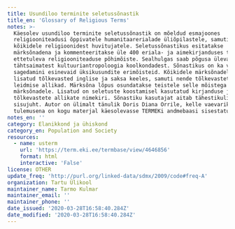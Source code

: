 ```yaml
---
title: Usundiloo terminite seletussõnastik
title_en: 'Glossary of Religious Terms'
notes: >-
  Käesolev usundiloo terminite seletussõnastik on mõeldud esmajoones
  religiooniteadusi õppivatele humanitaarerialade üliõpilastele, samuti
  kõikidele religioonidest huvitujatele. Seletussõnastikus esitatakse
  märksõnadena ja kommenteeritakse üle 400 eriala- ja aimekirjanduses tihti
  ettetuleva religiooniteaduse põhimõiste. Sealhulgas saab põgusa ülevaate
  tähtsaimatest kultuuriantropoloogia koolkondadest. Sõnastikus on ka valik
  sagedamini esinevaid üksikusundite erimõisteid. Kõikidele märksõnadele on
  lisatud tõlkevasted inglise ja saksa keeles, samuti nende tõlkevastete
  leidmise allikad. Märksõna lõpus osundatakse teistele selle mõistega seotud
  märksõnadele. Lisatud on seletuste koostamisel kasutatud kirjanduse ja
  tõlkevastete allikate nimekiri. Sõnastiku kasutajat aitab tähestikuline
  sisujuht. Autor on ülimalt tänulik Doris Diana Orrile, kelle vaevarikka töö
  tulemusena on kogu materjal käesolevasse TERMEKi andmebaasi sisestatud.
notes_en: ''
category: Elanikkond ja ühiskond
category_en: Population and Society
resources:
  - name: usterm
    url: 'https://term.eki.ee/termbase/view/4646856'
    format: html
    interactive: 'False'
license: OTHER
update_freq: 'http://purl.org/linked-data/sdmx/2009/code#freq-A'
organization: Tartu Ülikool
maintainer_name: Tarmo Kulmar
maintainer_email: ''
maintainer_phone: ''
date_issued: '2020-03-28T16:58:40.284Z'
date_modified: '2020-03-28T16:58:40.284Z'
---
```

